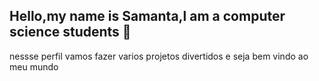 ## Hello,my name is Samanta,l am a computer science students 👋

nessse perfil vamos fazer varios projetos divertidos
e seja bem vindo ao meu mundo

